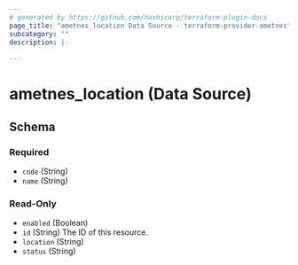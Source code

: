 ```yaml
---
# generated by https://github.com/hashicorp/terraform-plugin-docs
page_title: "ametnes_location Data Source - terraform-provider-ametnes"
subcategory: ""
description: |-
  
---
```


# ametnes_location (Data Source)





<!-- schema generated by tfplugindocs -->
## Schema

### Required

- `code` (String)
- `name` (String)

### Read-Only

- `enabled` (Boolean)
- `id` (String) The ID of this resource.
- `location` (String)
- `status` (String)


